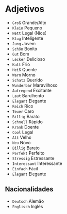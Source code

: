 # Adjetivos

-   `Groß` Grande/Alto
-   `Klein` Pequeno
-   `Nett` Legal (Nice)
-   `Klug` Inteligente
-   `Jung` Jovem
-   `Schön` Bonito
-   `Gut` Bom
-   `Lecker` Delicioso
-   `Kalt` Frio
-   `Heiß` Quente
-   `Warm` Morno
-   `Schatz` Querido
-   `Wunderbar` Maravilhoso
-   `Aufregend` Excitante
-   `Laut` Barulhento
-   `Elegant` Elegante
-   `Reich` Rico
-   `Teuer` Caro
-   `Billig` Barato
-   `Schnell` Rápido
-   `Krank` Doente
-   `Cool` Legal
-   `Alt` Velho
-   `Neu` Novo
-   `Billig` Barato
-   `Perfekt` Perfeito
-   `Stressig` Estressante
-   `Interessant` Interessante
-   `Einfach` Fácil
-   `Elegant` Elegante

## Nacionalidades

-   `Deutsch` Alemão
-   `Englisch` Inglês
